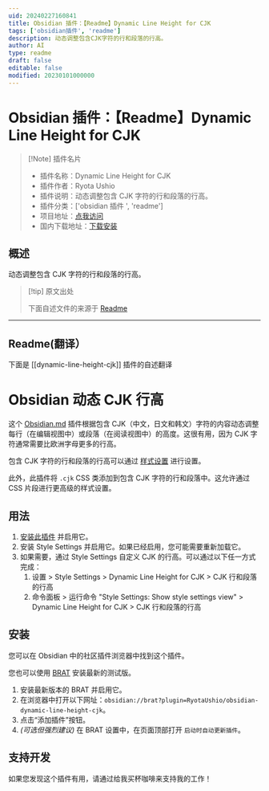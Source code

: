 ```yaml
---
uid: 20240227160841
title: Obsidian 插件：【Readme】Dynamic Line Height for CJK
tags: ['obsidian插件', 'readme']
description: 动态调整包含CJK字符的行和段落的行高。
author: AI
type: readme
draft: false
editable: false
modified: 20230101000000
---
```


# Obsidian 插件：【Readme】Dynamic Line Height for CJK

> [!Note] 插件名片
> - 插件名称：Dynamic Line Height for CJK
> - 插件作者：Ryota Ushio
> - 插件说明：动态调整包含 CJK 字符的行和段落的行高。
> - 插件分类：['obsidian 插件 ', 'readme']
> - 项目地址：[点我访问](https://github.com/RyotaUshio/obsidian-dynamic-line-height-cjk)
> - 国内下载地址：[下载安装](https://pkmer.cn/products/plugin/pluginMarket/?dynamic-line-height-cjk)

## 概述

动态调整包含 CJK 字符的行和段落的行高。

> [!tip] 原文出处
>
>下面自述文件的来源于 [Readme](https://ghproxy.net/https://raw.githubusercontent.com/RyotaUshio/obsidian-dynamic-line-height-cjk/master/README.md)

---

## Readme(翻译）

下面是 [[dynamic-line-height-cjk]] 插件的自述翻译

# Obsidian 动态 CJK 行高

这个 [Obsidian.md](https://obsidian.md) 插件根据包含 CJK（中文，日文和韩文）字符的内容动态调整每行（在编辑视图中）或段落（在阅读视图中）的高度。这很有用，因为 CJK 字符通常需要比欧洲字母更多的行高。

包含 CJK 字符的行和段落的行高可以通过 [样式设置](https://github.com/mgmeyers/obsidian-style-settings) 进行设置。

此外，此插件将 `.cjk` CSS 类添加到包含 CJK 字符的行和段落中。这允许通过 CSS 片段进行更高级的样式设置。

## 用法

1. [安装此插件](#installation) 并启用它。
2. 安装 Style Settings 并启用它。如果已经启用，您可能需要重新加载它。
3. 如果需要，通过 Style Settings 自定义 CJK 的行高。可以通过以下任一方式完成：
    1. 设置 > Style Settings > Dynamic Line Height for CJK > CJK 行和段落的行高
    2. 命令面板 > 运行命令 "Style Settings: Show style settings view" > Dynamic Line Height for CJK > CJK 行和段落的行高

## 安装

您可以在 Obsidian 中的社区插件浏览器中找到这个插件。

您也可以使用 [BRAT](https://github.com/TfTHacker/obsidian42-brat) 安装最新的测试版。

1. 安装最新版本的 BRAT 并启用它。
2. 在浏览器中打开以下网址：`obsidian://brat?plugin=RyotaUshio/obsidian-dynamic-line-height-cjk`。
3. 点击“添加插件”按钮。
4. _(可选但强烈建议)_ 在 BRAT 设置中，在页面顶部打开 `启动时自动更新插件`。

## 支持开发

如果您发现这个插件有用，请通过给我买杯咖啡来支持我的工作！

